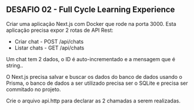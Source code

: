 ## DESAFIO 02 - Full Cycle Learning Experience

Criar uma aplicação Next.js com Docker que rode na porta 3000.
Esta aplicação precisa expor 2 rotas de API Rest:

- Criar chat - POST /api/chats
- Listar chats - GET /api/chats

Um chat tem 2 dados, o ID é auto-incrementado e a mensagem que é string..

O Next.js precisa salvar e buscar os dados do banco de dados usando o Prisma, o banco de dados a ser utilizado precisa ser o SQLite e precisa ser commitado no projeto.

Crie o arquivo api.http para declarar as 2 chamadas a serem realizadas.